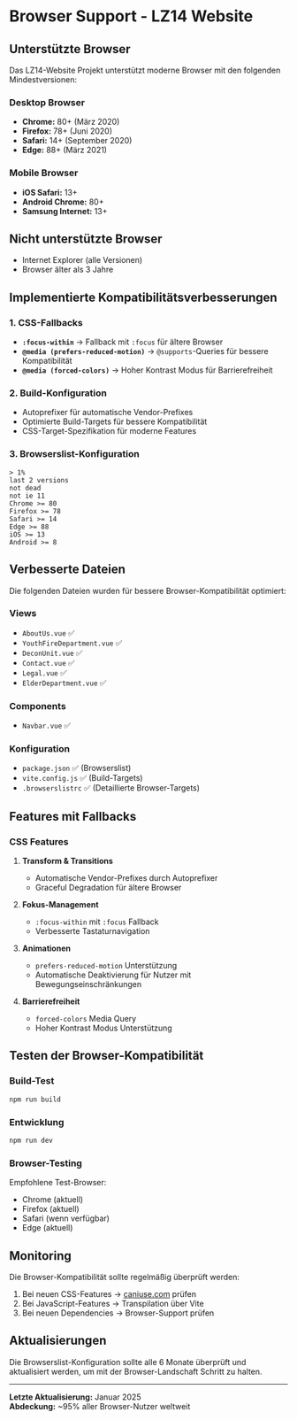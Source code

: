 # Browser Support - LZ14 Website

## Unterstützte Browser

Das LZ14-Website Projekt unterstützt moderne Browser mit den folgenden Mindestversionen:

### Desktop Browser

- **Chrome:** 80+ (März 2020)
- **Firefox:** 78+ (Juni 2020)
- **Safari:** 14+ (September 2020)
- **Edge:** 88+ (März 2021)

### Mobile Browser

- **iOS Safari:** 13+
- **Android Chrome:** 80+
- **Samsung Internet:** 13+

## Nicht unterstützte Browser

- Internet Explorer (alle Versionen)
- Browser älter als 3 Jahre

## Implementierte Kompatibilitätsverbesserungen

### 1. CSS-Fallbacks

- **`:focus-within`** → Fallback mit `:focus` für ältere Browser
- **`@media (prefers-reduced-motion)`** → `@supports`-Queries für bessere Kompatibilität
- **`@media (forced-colors)`** → Hoher Kontrast Modus für Barrierefreiheit

### 2. Build-Konfiguration

- Autoprefixer für automatische Vendor-Prefixes
- Optimierte Build-Targets für bessere Kompatibilität
- CSS-Target-Spezifikation für moderne Features

### 3. Browserslist-Konfiguration

```
> 1%
last 2 versions
not dead
not ie 11
Chrome >= 80
Firefox >= 78
Safari >= 14
Edge >= 88
iOS >= 13
Android >= 8
```

## Verbesserte Dateien

Die folgenden Dateien wurden für bessere Browser-Kompatibilität optimiert:

### Views

- `AboutUs.vue` ✅
- `YouthFireDepartment.vue` ✅
- `DeconUnit.vue` ✅
- `Contact.vue` ✅
- `Legal.vue` ✅
- `ElderDepartment.vue` ✅

### Components

- `Navbar.vue` ✅

### Konfiguration

- `package.json` ✅ (Browserslist)
- `vite.config.js` ✅ (Build-Targets)
- `.browserslistrc` ✅ (Detaillierte Browser-Targets)

## Features mit Fallbacks

### CSS Features

1. **Transform & Transitions**

   - Automatische Vendor-Prefixes durch Autoprefixer
   - Graceful Degradation für ältere Browser

2. **Fokus-Management**

   - `:focus-within` mit `:focus` Fallback
   - Verbesserte Tastaturnavigation

3. **Animationen**

   - `prefers-reduced-motion` Unterstützung
   - Automatische Deaktivierung für Nutzer mit Bewegungseinschränkungen

4. **Barrierefreiheit**
   - `forced-colors` Media Query
   - Hoher Kontrast Modus Unterstützung

## Testen der Browser-Kompatibilität

### Build-Test

```bash
npm run build
```

### Entwicklung

```bash
npm run dev
```

### Browser-Testing

Empfohlene Test-Browser:

- Chrome (aktuell)
- Firefox (aktuell)
- Safari (wenn verfügbar)
- Edge (aktuell)

## Monitoring

Die Browser-Kompatibilität sollte regelmäßig überprüft werden:

1. Bei neuen CSS-Features → [caniuse.com](https://caniuse.com) prüfen
2. Bei JavaScript-Features → Transpilation über Vite
3. Bei neuen Dependencies → Browser-Support prüfen

## Aktualisierungen

Die Browserslist-Konfiguration sollte alle 6 Monate überprüft und aktualisiert werden, um mit der Browser-Landschaft Schritt zu halten.

---

**Letzte Aktualisierung:** Januar 2025  
**Abdeckung:** ~95% aller Browser-Nutzer weltweit

